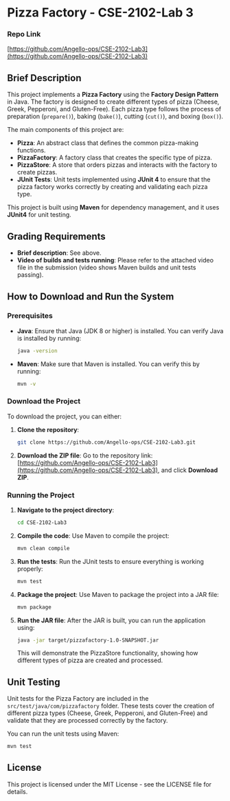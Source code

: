 
# Pizza Factory - CSE-2102-Lab 3

### Repo Link
[https://github.com/Angello-ops/CSE-2102-Lab3](https://github.com/Angello-ops/CSE-2102-Lab3)

## Brief Description

This project implements a **Pizza Factory** using the **Factory Design Pattern** in Java. The factory is designed to create different types of pizza (Cheese, Greek, Pepperoni, and Gluten-Free). Each pizza type follows the process of preparation (`prepare()`), baking (`bake()`), cutting (`cut()`), and boxing (`box()`).

The main components of this project are:
- **Pizza**: An abstract class that defines the common pizza-making functions.
- **PizzaFactory**: A factory class that creates the specific type of pizza.
- **PizzaStore**: A store that orders pizzas and interacts with the factory to create pizzas.
- **JUnit Tests**: Unit tests implemented using **JUnit 4** to ensure that the pizza factory works correctly by creating and validating each pizza type.

This project is built using **Maven** for dependency management, and it uses **JUnit4** for unit testing.

## Grading Requirements

- **Brief description**: See above.
- **Video of builds and tests running**: Please refer to the attached video file in the submission (video shows Maven builds and unit tests passing).

## How to Download and Run the System

### Prerequisites

- **Java**: Ensure that Java (JDK 8 or higher) is installed. You can verify Java is installed by running:
  ```bash
  java -version
  ```
  
- **Maven**: Make sure that Maven is installed. You can verify this by running:
  ```bash
  mvn -v
  ```

### Download the Project

To download the project, you can either:
1. **Clone the repository**:
   ```bash
   git clone https://github.com/Angello-ops/CSE-2102-Lab3.git
   ```

2. **Download the ZIP file**:
   Go to the repository link: [https://github.com/Angello-ops/CSE-2102-Lab3](https://github.com/Angello-ops/CSE-2102-Lab3), and click **Download ZIP**.

### Running the Project

1. **Navigate to the project directory**:
   ```bash
   cd CSE-2102-Lab3
   ```

2. **Compile the code**:
   Use Maven to compile the project:
   ```bash
   mvn clean compile
   ```

3. **Run the tests**:
   Run the JUnit tests to ensure everything is working properly:
   ```bash
   mvn test
   ```

4. **Package the project**:
   Use Maven to package the project into a JAR file:
   ```bash
   mvn package
   ```

5. **Run the JAR file**:
   After the JAR is built, you can run the application using:
   ```bash
   java -jar target/pizzafactory-1.0-SNAPSHOT.jar
   ```

   This will demonstrate the PizzaStore functionality, showing how different types of pizza are created and processed.

## Unit Testing

Unit tests for the Pizza Factory are included in the `src/test/java/com/pizzafactory` folder. These tests cover the creation of different pizza types (Cheese, Greek, Pepperoni, and Gluten-Free) and validate that they are processed correctly by the factory.

You can run the unit tests using Maven:
```bash
mvn test
```

## License

This project is licensed under the MIT License - see the LICENSE file for details.
